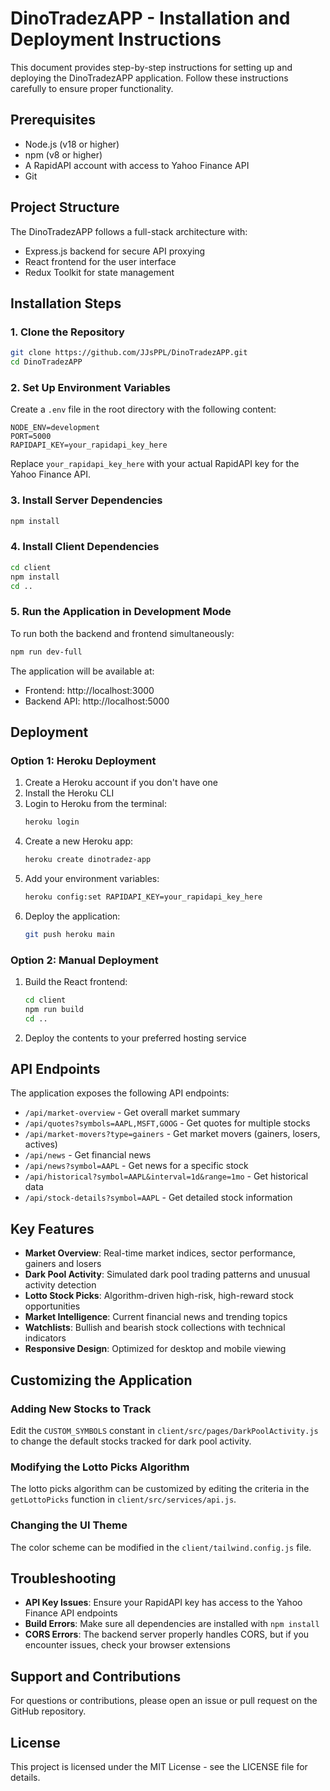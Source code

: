 # DinoTradezAPP - Installation and Deployment Instructions

This document provides step-by-step instructions for setting up and deploying the DinoTradezAPP application. Follow these instructions carefully to ensure proper functionality.

## Prerequisites

- Node.js (v18 or higher)
- npm (v8 or higher)
- A RapidAPI account with access to Yahoo Finance API
- Git

## Project Structure

The DinoTradezAPP follows a full-stack architecture with:
- Express.js backend for secure API proxying
- React frontend for the user interface
- Redux Toolkit for state management

## Installation Steps

### 1. Clone the Repository

```bash
git clone https://github.com/JJsPPL/DinoTradezAPP.git
cd DinoTradezAPP
```

### 2. Set Up Environment Variables

Create a `.env` file in the root directory with the following content:

```
NODE_ENV=development
PORT=5000
RAPIDAPI_KEY=your_rapidapi_key_here
```

Replace `your_rapidapi_key_here` with your actual RapidAPI key for the Yahoo Finance API.

### 3. Install Server Dependencies

```bash
npm install
```

### 4. Install Client Dependencies

```bash
cd client
npm install
cd ..
```

### 5. Run the Application in Development Mode

To run both the backend and frontend simultaneously:

```bash
npm run dev-full
```

The application will be available at:
- Frontend: http://localhost:3000
- Backend API: http://localhost:5000

## Deployment

### Option 1: Heroku Deployment

1. Create a Heroku account if you don't have one
2. Install the Heroku CLI
3. Login to Heroku from the terminal:
   ```bash
   heroku login
   ```
4. Create a new Heroku app:
   ```bash
   heroku create dinotradez-app
   ```
5. Add your environment variables:
   ```bash
   heroku config:set RAPIDAPI_KEY=your_rapidapi_key_here
   ```
6. Deploy the application:
   ```bash
   git push heroku main
   ```

### Option 2: Manual Deployment

1. Build the React frontend:
   ```bash
   cd client
   npm run build
   cd ..
   ```
2. Deploy the contents to your preferred hosting service

## API Endpoints

The application exposes the following API endpoints:

- `/api/market-overview` - Get overall market summary
- `/api/quotes?symbols=AAPL,MSFT,GOOG` - Get quotes for multiple stocks
- `/api/market-movers?type=gainers` - Get market movers (gainers, losers, actives)
- `/api/news` - Get financial news
- `/api/news?symbol=AAPL` - Get news for a specific stock
- `/api/historical?symbol=AAPL&interval=1d&range=1mo` - Get historical data
- `/api/stock-details?symbol=AAPL` - Get detailed stock information

## Key Features

- **Market Overview**: Real-time market indices, sector performance, gainers and losers
- **Dark Pool Activity**: Simulated dark pool trading patterns and unusual activity detection
- **Lotto Stock Picks**: Algorithm-driven high-risk, high-reward stock opportunities
- **Market Intelligence**: Current financial news and trending topics
- **Watchlists**: Bullish and bearish stock collections with technical indicators
- **Responsive Design**: Optimized for desktop and mobile viewing

## Customizing the Application

### Adding New Stocks to Track

Edit the `CUSTOM_SYMBOLS` constant in `client/src/pages/DarkPoolActivity.js` to change the default stocks tracked for dark pool activity.

### Modifying the Lotto Picks Algorithm

The lotto picks algorithm can be customized by editing the criteria in the `getLottoPicks` function in `client/src/services/api.js`.

### Changing the UI Theme

The color scheme can be modified in the `client/tailwind.config.js` file.

## Troubleshooting

- **API Key Issues**: Ensure your RapidAPI key has access to the Yahoo Finance API endpoints
- **Build Errors**: Make sure all dependencies are installed with `npm install`
- **CORS Errors**: The backend server properly handles CORS, but if you encounter issues, check your browser extensions

## Support and Contributions

For questions or contributions, please open an issue or pull request on the GitHub repository.

## License

This project is licensed under the MIT License - see the LICENSE file for details.